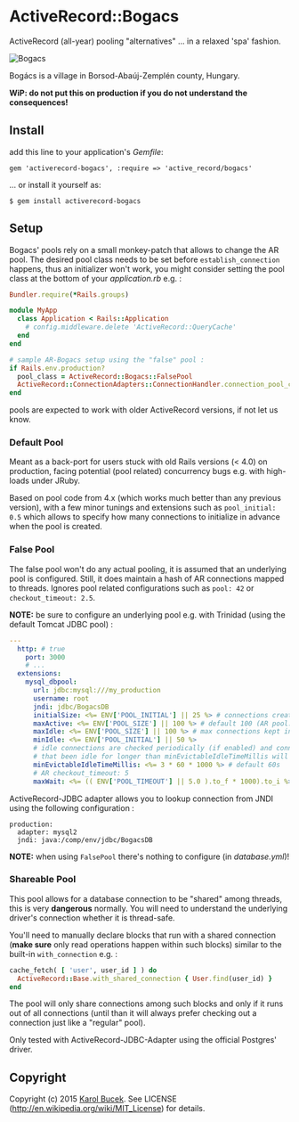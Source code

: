 # ActiveRecord::Bogacs

ActiveRecord (all-year) pooling "alternatives" ... in a relaxed 'spa' fashion.

![Bogacs][0]

Bogács is a village in Borsod-Abaúj-Zemplén county, Hungary.

**WiP: do not put this on production if you do not understand the consequences!**

## Install

add this line to your application's *Gemfile*:

    gem 'activerecord-bogacs', :require => 'active_record/bogacs'

... or install it yourself as:

    $ gem install activerecord-bogacs

## Setup

Bogacs' pools rely on a small monkey-patch that allows to change the AR pool.
The desired pool class needs to be set before `establish_connection` happens,
thus an initializer won't work, you might consider setting the pool class at
the bottom of your *application.rb* e.g. :

```ruby
Bundler.require(*Rails.groups)

module MyApp
  class Application < Rails::Application
    # config.middleware.delete 'ActiveRecord::QueryCache'
  end
end

# sample AR-Bogacs setup using the "false" pool :
if Rails.env.production?
  pool_class = ActiveRecord::Bogacs::FalsePool
  ActiveRecord::ConnectionAdapters::ConnectionHandler.connection_pool_class = pool_class
end
```

pools are expected to work with older ActiveRecord versions, if not let us know.

### Default Pool

Meant as a back-port for users stuck with old Rails versions (< 4.0) on production,
facing potential (pool related) concurrency bugs e.g. with high-loads under JRuby.

Based on pool code from 4.x (which works much better than any previous version),
with a few minor tunings and extensions such as `pool_initial: 0.5` which allows
to specify how many connections to initialize in advance when the pool is created.

### False Pool

The false pool won't do any actual pooling, it is assumed that an underlying pool
is configured. Still, it does maintain a hash of AR connections mapped to threads.
Ignores pool related configurations such as `pool: 42` or `checkout_timeout: 2.5`.

**NOTE:** be sure to configure an underlying pool e.g. with Trinidad (using the
default Tomcat JDBC pool) :

```yaml
---
  http: # true
    port: 3000
    # ...
  extensions:
    mysql_dbpool:
      url: jdbc:mysql:///my_production
      username: root
      jndi: jdbc/BogacsDB
      initialSize: <%= ENV['POOL_INITIAL'] || 25 %> # connections created on start
      maxActive: <%= ENV['POOL_SIZE'] || 100 %> # default 100 (AR pool: size)
      maxIdle: <%= ENV['POOL_SIZE'] || 100 %> # max connections kept in the pool
      minIdle: <%= ENV['POOL_INITIAL'] || 50 %>
      # idle connections are checked periodically (if enabled) and connections
      # that been idle for longer than minEvictableIdleTimeMillis will be released
      minEvictableIdleTimeMillis: <%= 3 * 60 * 1000 %> # default 60s
      # AR checkout_timeout: 5
      maxWait: <%= (( ENV['POOL_TIMEOUT'] || 5.0 ).to_f * 1000).to_i %> # default 30s
```

ActiveRecord-JDBC adapter allows you to lookup connection from JNDI using the
following configuration :

```
production:
  adapter: mysql2
  jndi: java:/comp/env/jdbc/BogacsDB
```

**NOTE:** when using `FalsePool` there's nothing to configure (in *database.yml*)!

### Shareable Pool

This pool allows for a database connection to be "shared" among threads, this is
very **dangerous** normally. You will need to understand the underlying driver's
connection whether it is thread-safe.

You'll need to manually declare blocks that run with a shared connection (**make
sure** only read operations happen within such blocks) similar to the built-in
`with_connection` e.g. :

```ruby
cache_fetch( [ 'user', user_id ] ) do
  ActiveRecord::Base.with_shared_connection { User.find(user_id) }
end
```

The pool will only share connections among such blocks and only if it runs out
of all connections (until than it will always prefer checking out a connection
just like a "regular" pool).

Only tested with ActiveRecord-JDBC-Adapter using the official Postgres' driver.

## Copyright

Copyright (c) 2015 [Karol Bucek](http://kares.org).
See LICENSE (http://en.wikipedia.org/wiki/MIT_License) for details.

[0]: http://res.cloudinary.com/kares/image/upload/c_scale,h_600,w_800/v1406451696/bogacs.jpg